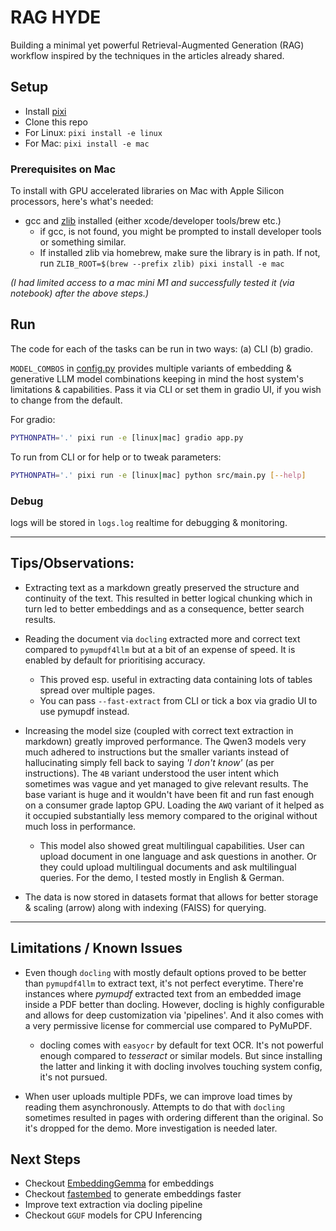 # RAG HYDE

Building a minimal yet powerful Retrieval-Augmented Generation (RAG) workflow inspired by the techniques in the articles already shared.

## Setup

- Install [pixi](https://pixi.sh/latest/installation/)
- Clone this repo
- For Linux: `pixi install -e linux`
- For Mac: `pixi install -e mac`


### Prerequisites on Mac

To install with GPU accelerated libraries on Mac with Apple Silicon processors, here's what's needed:

- gcc and [zlib](https://formulae.brew.sh/formula/zlib) installed (either xcode/developer tools/brew etc.)
  - if gcc, is not found, you might be prompted to install developer tools or something similar.
  - If installed zlib via homebrew, make sure the library is in path. If not, run `ZLIB_ROOT=$(brew --prefix zlib) pixi install -e mac`

_(I had limited access to a mac mini M1 and successfully tested it (via notebook) after the above steps.)_

## Run


The code for each of the tasks can be run in two ways: (a) CLI (b) gradio.

`MODEL_COMBOS` in [config.py](src/config.py) provides multiple variants of embedding & generative LLM model combinations keeping in mind the host system's limitations & capabilities. Pass it via CLI or set them in gradio UI, if you wish to change from the default.

For gradio:

```bash
PYTHONPATH='.' pixi run -e [linux|mac] gradio app.py
```

To run from CLI or for help or to tweak parameters:
```bash
PYTHONPATH='.' pixi run -e [linux|mac] python src/main.py [--help]
```

### Debug

logs will be stored in `logs.log` realtime for debugging & monitoring.

---

## Tips/Observations:

- Extracting text as a markdown greatly preserved the structure and continuity of the text. This resulted in better logical chunking which in turn led to better embeddings and as a consequence, better search results.

- Reading the document via `docling` extracted more and correct text compared to `pymupdf4llm` but at a bit of an expense of speed. It is enabled by default for prioritising accuracy.
  - This proved esp. useful in extracting data containing lots of tables spread over multiple pages.
  - You can pass `--fast-extract` from CLI or tick a box via gradio UI to use pymupdf instead.

- Increasing the model size (coupled with correct text extraction in markdown) greatly improved performance. The Qwen3 models very much adhered to instructions but the smaller variants instead of hallucinating simply fell back to saying _'I don't know'_ (as per instructions). The `4B` variant understood the user intent which sometimes was vague and yet managed to give relevant results. The base variant is huge and it wouldn't have been fit and run fast enough on a consumer grade laptop GPU. Loading the `AWQ` variant of it helped as it occupied substantially less memory compared to the original without much loss in performance.

  - This model also showed great multilingual capabilities. User can upload document in one language and ask questions in another. Or they could upload multilingual documents and ask multilingual queries. For the demo, I tested mostly in English & German.

- The data is now stored in datasets format that allows for better storage & scaling (arrow) along with indexing (FAISS) for querying.

---

## Limitations / Known Issues

- Even though `docling` with mostly default options proved to be better than `pymupdf4llm` to extract text, it's not perfect everytime. There're instances where _pymupdf_ extracted text from an embedded image inside a PDF better than docling. However, docling is highly configurable and allows for deep customization via 'pipelines'. And it also comes with a very permissive license for commercial use compared to PyMuPDF.
  - docling comes with `easyocr` by default for text OCR. It's not powerful enough compared to _tesseract_ or similar models. But since installing the latter and linking it with docling involves touching system config, it's not pursued.

- When user uploads multiple PDFs, we can improve load times by reading them asynchronously. Attempts to do that with `docling` sometimes resulted in pages with ordering different than the original. So it's dropped for the demo. More investigation is needed later.


## Next Steps

- Checkout [EmbeddingGemma](https://huggingface.co/blog/embeddinggemma) for embeddings
- Checkout [fastembed](https://github.com/qdrant/fastembed) to generate embeddings faster
- Improve text extraction via docling pipeline
- Checkout `GGUF` models for CPU Inferencing
